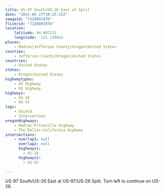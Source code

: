 ```yaml
---
title: US-97 South/US-26 East at Split
date: "2012-05-27T10:25:15Z"
imageid: "7320891976"
flickrid: "7320891976"
location:
    latitude: 44.607211
    longitude: -121.139014
places:
    - Madras|Jefferson County|Oregon|United States
counties:
    - Jefferson County|Oregon|United States
countries:
    - United States
states:
    - Oregon|United States
highwaytypes:
    - US Highway
    - US Highway
highways:
    - US-26
    - US-97
tags:
    - Shield
    - Intersection
oregonHighways:
    - Madras-Prineville Highway
    - The Dalles-California Highway
intersections:
    - overlap1: null
      overlap2: null
      highways1:
        - US-26
      highways2:
        - US-97

---
```

US-97 South/US-26 East at US-97/US-26 Split. Turn left to continue on US-26.